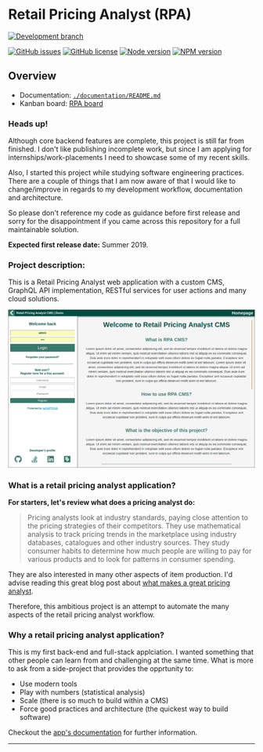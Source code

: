 Retail Pricing Analyst (RPA)
================================================================================

[![Development branch ](https://badgen.net/badge/development%20branch/v0.0.0%20alpha%20-%20300+%20commits/orange)](https://github.com/U-ways/RPA/tree/0.0.0/rpa)

[![GitHub issues ](https://badgen.net/github/open-issues/U-ways/RPA)](https://github.com/U-ways/RPA/issues)
[![GitHub license ](https://badgen.net/badge/license/MIT/blue)](https://github.com/U-ways/RPA/blob/master/LICENSE)
[![Node version ](https://badgen.net/badge/node/v8.12.0%20LTS/blue)](https://nodejs.org/en/blog/release/v8.12.0/)
[![NPM version ](https://badgen.net/badge/npm/v6.4.1/blue)](https://www.npmjs.com/package/npm/v/6.4.1)

<!-- TODO: Fix all CC issues
[![CodeClimate Overview ](https://badgen.net/codeclimate/maintainability/U-ways/RPA?icon=codeclimate&color=yellow)](https://codeclimate.com/github/U-ways/RPA)
[![CodeClimate Issues ](https://badgen.net/codeclimate/issues/U-ways/RPA?icon=codeclimate&color=yellow)](https://codeclimate.com/github/U-ways/RPA/issues)
-->


Overview
--------------------------------------------------------------------------------

- Documentation: [`./documentation/README.md`](./documentation/README.md)
- Kanban board:  [RPA board](https://github.com/U-ways/RPA/projects/1)

### Heads up!
Although core backend features are complete, this project is still far from finished. I don't like publishing incomplete work, but since I am applying for internships/work-placements I need to showcase some of my recent skills.

Also, I started this project while studying software engineering practices. There are a couple of things that I am now aware of that I would like to change/improve in regards to my development workflow, documentation and architecture.

So please don't reference my code as guidance before first release and sorry for the disappointment if you came across this repository for a full maintainable solution.

**Expected first release date:** Summer 2019.


### Project description:
This is a Retail Pricing Analyst web application with a custom CMS, GraphQL API implementation, RESTful services for user actions and many cloud solutions.

![screenshot of landing page](./documentation/images/landingPage.png)

### What is a retail pricing analyst application?
**For starters, let's review what does a pricing analyst do:**

> Pricing analysts look at industry standards, paying close attention to the pricing strategies of their competitors. They use mathematical analysis to track pricing trends in the marketplace using industry databases, catalogues and other industry sources. They study consumer habits to determine how much people are willing to pay for various products and to look for patterns in consumer spending.

They are also interested in many other aspects of item production. I'd advise reading this great blog post about [what makes a great pricing analyst][1].

Therefore, this ambitious project is an attempt to automate the many aspects of the retail pricing analyst workflow.


### Why a retail pricing analyst application?
This is my first back-end and full-stack applciation. I wanted something that other people can learn from and challenging at the same time. What is more to ask from a side-project that provides the opprtunity to:

- Use modern tools
- Play with numbers (statistical analysis)
- Scale (there is so much to build within a CMS)
- Force good practices and architecture (the quickest way to build software)


Checkout the [app's documentation](./documentation/README.md) for further information.

________________________________________________________________________________

[1]:https://blog.blackcurve.com/what-makes-a-great-pricing-analyst
